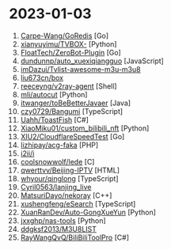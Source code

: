 # 2023-01-03

1. [Carpe-Wang/GoRedis](https://github.com/Carpe-Wang/GoRedis "Go实现简易redis") [Go]
2. [xianyuyimu/TVBOX-](https://github.com/xianyuyimu/TVBOX- "一木TVBOX自用") [Python]
3. [FloatTech/ZeroBot-Plugin](https://github.com/FloatTech/ZeroBot-Plugin "基于 ZeroBot 的 OneBot 插件") [Go]
4. [dundunnp/auto_xuexiqiangguo](https://github.com/dundunnp/auto_xuexiqiangguo "每日拿满61分！免root，四人赛双人对战秒答，安卓端学习强国自动化脚本") [JavaScript]
5. [imDazui/Tvlist-awesome-m3u-m3u8](https://github.com/imDazui/Tvlist-awesome-m3u-m3u8 "直播源相关资源汇总 📺 💯 IPTV、M3U —— 勤洗手、戴口罩，祝愿所有人百毒不侵") 
6. [liu673cn/box](https://github.com/liu673cn/box "TVbox开源版（空壳-自行配置）") 
7. [reeceyng/v2ray-agent](https://github.com/reeceyng/v2ray-agent "【纯净版】原八合一共存脚本，去除广告等推广信息，支持xtls-rprx-vision") [Shell]
8. [mli/autocut](https://github.com/mli/autocut "用文本编辑器剪视频") [Python]
9. [itwanger/toBeBetterJavaer](https://github.com/itwanger/toBeBetterJavaer "一份通俗易懂、风趣幽默的Java学习指南，内容涵盖Java基础、Java并发编程、Java虚拟机、Java企业级开发、Java面试等核心知识点。学Java，就认准Java 程序员进阶之路😄") [Java]
10. [czy0729/Bangumi](https://github.com/czy0729/Bangumi "An unofficial https://bgm.tv app client for Android and iOS, built with React Native. 一个无广告、不以盈利为目的第三方客户端。简单比喻就是专门做 ACG 的类似豆瓣的应用。专门为移动端重新设计，内置大量加强、网页端难以实现的功能，且提供了相当的自定义选项，已适配 iOS / Android / WSA、mobile / 简单 pad、light / dark theme。") [TypeScript]
11. [Uahh/ToastFish](https://github.com/Uahh/ToastFish "一个利用摸鱼时间背单词的软件。") [C#]
12. [XiaoMiku01/custom_bilibili_nft](https://github.com/XiaoMiku01/custom_bilibili_nft "自定义 B站 NFT 空间背景和头像") [Python]
13. [XIU2/CloudflareSpeedTest](https://github.com/XIU2/CloudflareSpeedTest "🌩「自选优选 IP」测试 Cloudflare CDN 延迟和速度，获取最快 IP (IPv4 / IPv6)！另外也支持其他 CDN / 网站 IP ~") [Go]
14. [lizhipay/acg-faka](https://github.com/lizhipay/acg-faka "个人发卡源码，发卡系统，二次元发卡系统，二次元发卡源码，发卡程序，动漫发卡，PHP发卡源码，异次元发卡") [PHP]
15. [i2ii/i](https://github.com/i2ii/i "") 
16. [coolsnowwolf/lede](https://github.com/coolsnowwolf/lede "Lean's LEDE source") [C]
17. [qwerttvv/Beijing-IPTV](https://github.com/qwerttvv/Beijing-IPTV "最好用的北京联通、北京移动IPTV频道列表。https://bjiptv.ga/") [HTML]
18. [whyour/qinglong](https://github.com/whyour/qinglong "支持python3、javaScript、shell、typescript 的定时任务管理软件（Timed task management software with python3, javaScript, shell, typescript support）") [TypeScript]
19. [Cyril0563/lanjing_live](https://github.com/Cyril0563/lanjing_live "🐋蓝鲸直播源-长期维护的电视直播源接口、TVBox、Pluto Player、猫影视TV、IPTV、BIUBIU TV、IPTV源、直播源、源享家、蓝鲸直播源、等影视及m3u8播放器通用接口都可观看") 
20. [MatsuriDayo/nekoray](https://github.com/MatsuriDayo/nekoray "Qt based cross-platform GUI proxy configuration manager (backend: v2ray / sing-box)") [C++]
21. [xushengfeng/eSearch](https://github.com/xushengfeng/eSearch "截屏 离线OCR 搜索翻译 以图搜图 贴图 录屏 滚动截屏 Screenshot OCR search translate search for picture paste the picture on the screen screen recorder") [TypeScript]
22. [XuanRanDev/Auto-GongXueYun](https://github.com/XuanRanDev/Auto-GongXueYun "😴 蘑菇丁 & 工学云每日自动打卡、支持多用户、自定义地区与时间、免服务器部署。") [Python]
23. [jxxghp/nas-tools](https://github.com/jxxghp/nas-tools "NAS媒体库资源归集、整理自动化工具") [Python]
24. [ddgksf2013/M3U8LIST](https://github.com/ddgksf2013/M3U8LIST "") 
25. [RayWangQvQ/BiliBiliToolPro](https://github.com/RayWangQvQ/BiliBiliToolPro "B 站（bilibili）自动任务工具，支持docker、青龙、k8s等多种部署方式。敏感肌也能用。") [C#]
